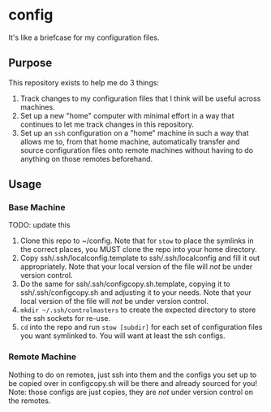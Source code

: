 config
======

It's like a briefcase for my configuration files.

Purpose
-------

This repository exists to help me do 3 things:
1. Track changes to my configuration files that I think will be useful across machines.
2. Set up a new "home" computer with minimal effort in a way that continues to let me track changes in this repository.
3. Set up an `ssh` configuration on a "home" machine in such a way that allows me to, from that home machine, automatically transfer and source configuration files onto remote machines without having to do anything on those remotes beforehand.


Usage
-----

### Base Machine

TODO: update this
1. Clone this repo to ~/config. Note that for `stow` to place the symlinks in the correct places, you MUST clone the repo into your home directory.
2. Copy ssh/.ssh/localconfig.template to ssh/.ssh/localconfig and fill it out appropriately. Note that your local version of the file will _not_ be under version control.
3. Do the same for ssh/.ssh/configcopy.sh.template, copying it to ssh/.ssh/configcopy.sh and adjusting it to your needs. Note that your local version of the file will _not_ be under version control.
4. `mkdir ~/.ssh/controlmasters` to create the expected directory to store the ssh sockets for re-use.
5. `cd` into the repo and run `stow [subdir]` for each set of configuration files you want symlinked to. You will want at least the ssh configs.

### Remote Machine

Nothing to do on remotes, just ssh into them and the configs you set up to be copied over in configcopy.sh will be there and already sourced for you!
Note: those configs are just copies, they are _not_ under version control on the remotes.
